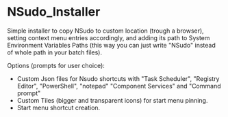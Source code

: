 # NSudo_Installer
Simple installer to copy NSudo to custom location (trough a browser), setting context menu entries accordingly, and adding its path to System Environment Variables Paths (this way you can just write "NSudo" instead of whole path in your batch files).

Options (prompts for user choice): 
- Custom Json files for Nsudo shortcuts with "Task Scheduler", "Registry Editor", "PowerShell", "notepad" "Component Services" and "Command prompt"
- Custom Tiles (bigger and transparent icons) for start menu pinning.
- Start menu shortcut creation.
